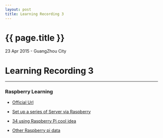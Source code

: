 ```yaml
---
layout: post
title: Learning Recording 3
---
```


{{ page.title }}
================

<p class="meta">23 Apr 2015 - GuangZhou City</p>

# Learning Recording 3

----------

### Raspberry Learning 

* [Official Url](http://www.raspberrypi.org/)

* [Set up a series of Server via Raspberry](http://blog.csdn.net/wzs298/article/details/20285085)

* [34 using Raspberry Pi cool idea](https://linuxtoy.org/archives/cool-ideas-for-raspberry-pi.html)

* [Other Raspberry pi data](http://note.sdo.com/u/634687868481358385/c/M5cEN~kfUay9nM36w012yN)
